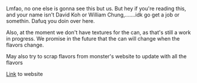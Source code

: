 Lmfao, no one else is gonna see this but us. But hey if you're reading this, and your name isn't David Koh or William Chung,.......idk go get a job or somethin. Dafuq you doin over here. 

Also, at the moment we don't have textures for the can, as that's still a work in progress. We promise in the future that the can will change when the flavors change.

May also try to scrap flavors from monster's website to update with all the flavors 


[Link](<monster-rating.vercel.app>) to website
